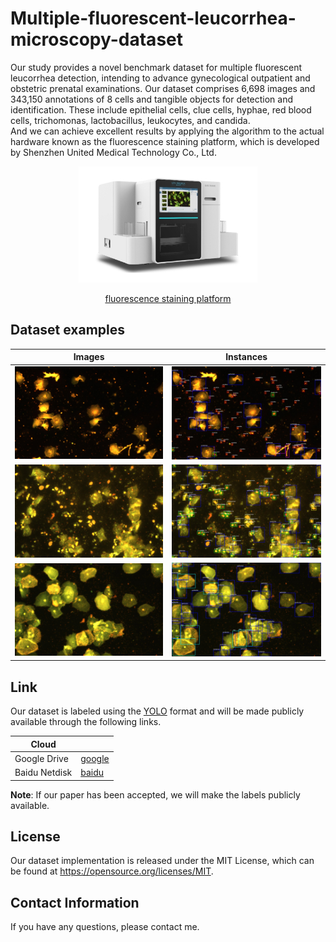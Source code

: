 <!--
 * @Author: ss
 * @Date: 2024-05-21 17:22:45
 * @LastEditTime: 2024-05-21 17:26:39
 * @Description: 
 * @FilePath: /Multiple-fluorescent-leucorrhea-microscopy-dataset/README.md
-->
# Multiple-fluorescent-leucorrhea-microscopy-dataset

Our study provides a novel benchmark dataset for multiple fluorescent leucorrhea detection, intending to advance gynecological outpatient and obstetric prenatal examinations. Our dataset comprises 6,698 images and 343,150 annotations of 8 cells and tangible objects for detection and identification. These include epithelial cells, clue cells, hyphae, red blood cells, trichomonas, lactobacillus, leukocytes, and candida.  
And we can achieve excellent results by applying the algorithm to the actual hardware known as the fluorescence staining platform, which is developed by Shenzhen United Medical Technology Co., Ltd.

<center>
<img src="tmp/device.jpg" style="zoom:60%;" /> 

[fluorescence staining platform](http://www.uni-medica.com/)
</center>

## Dataset examples

| Images                                                       | Instances                                                    |
| ------------------------------------------------------------ | ------------------------------------------------------------ |
| <img src="tmp/image_1.jpg" alt="003312" style="zoom:25%;" /> | <img src="tmp/image_1_boxes.jpg" alt="003312" style="zoom:25%;" /> |
| <img src="tmp/image_2.jpg" alt="003312" style="zoom:25%;" /> | <img src="tmp/image_2_boxes.jpg" alt="003312" style="zoom:25%;" /> |
| <img src="tmp/image_3.jpg" alt="003312" style="zoom:25%;" /> | <img src="tmp/image_3_boxes.jpg" alt="003312" style="zoom:25%;" /> |

## Link

 Our dataset is labeled using the [YOLO](https://docs.ultralytics.com/yolov5/tutorials/train_custom_data/#12-create-labels) format and will be made publicly available through the following links.  

| Cloud         |            |
| ------------- | ---------- |
| Google Drive  | [google](https://drive.google.com/drive/folders/1FZ8T-VGPYNnBX_KFS1AhgY9ihuJe2ZGG?usp=drive_link) |
| Baidu Netdisk | [baidu](https://pan.baidu.com/s/1kkDcIGUQI4txU4ma05j6LQ?pwd=l78j)  |

 **Note**: If our paper has been accepted, we will make the labels publicly available. 

## License

Our dataset implementation is released under the MIT License, which can be found at   https://opensource.org/licenses/MIT. 

## Contact Information

 If you have any questions, please contact me.